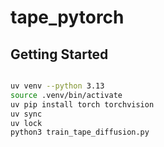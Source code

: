 # tape_pytorch

## Getting Started
```bash

uv venv --python 3.13
source .venv/bin/activate
uv pip install torch torchvision
uv sync
uv lock
python3 train_tape_diffusion.py
```
